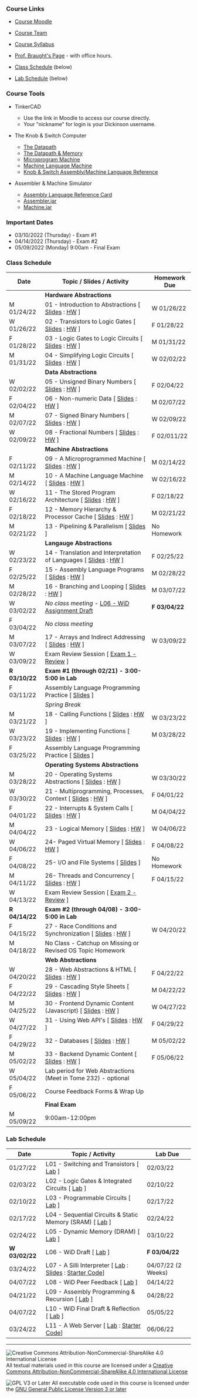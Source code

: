 ### Course Links

- [Course Moodle](https://lms.dickinson.edu/course/view.php?id=46925)
- [Course Team](https://teams.microsoft.com/l/team/19%3aCVk2T3PduOEh_n8Fgs1g1KZv0Vy05jqOSjDKQ0UooXc1%40thread.tacv2/conversations?groupId=f6aa5a40-8b22-4ba4-9365-a68531dfc91d&tenantId=6232b055-76b9-4c13-9b88-b562ae7db6fb)
- [Course Syllabus](./syllabus.md)
- [Prof. Braught's Page](http://users.dickinson.edu/~braught/) - with office hours.

- [Class Schedule](#class-schedule) (below)
- [Lab Schedule](#lab-schedule) (below)

### Course Tools

- TinkerCAD
  - Use the link in Moodle to access our course directly.
  - Your "nickname" for login is your Dickinson username.

- The Knob & Switch Computer
  - [The Datapath](https://dickinson-comp256.github.io/Knob-And-Switch-Computer/datapath.html)
  - [The Datapath & Memory](https://dickinson-comp256.github.io/Knob-And-Switch-Computer/dpandmem.html)
  - [Microprogram Machine](https://dickinson-comp256.github.io/Knob-And-Switch-Computer/micromachine.html)
  - [Machine Language Machine](https://dickinson-comp256.github.io/Knob-And-Switch-Computer/machine.html)
  - [Knob & Switch Assembly/Machine Language Reference](https://dickinson-comp256.github.io/Knob-And-Switch-Computer/instructions.html)

- Assembler & Machine Simulator
  - [Assembly Language Reference Card](https://dickinson-comp256/AsmMachine/machine/bin/asm-ref.html)
  - [Assembler.jar](https://github.com/dickinson-comp256/AsmMachine/raw/main/Assembler/bin/Assembler.jar
)
  - [Machine.jar](https://github.com/dickinson-comp256/AsmMachine/raw/main/Machine/bin/Machine.jar
)

### Important Dates

- 03/10/2022 (Thursday) - Exam #1
- 04/14/2022 (Thursday) - Exam #2
- 05/09/2022 (Monday) 9:00am - Final Exam

### Class Schedule

Date        | Topic / Slides / Activity                                                                 | Homework Due
----------- | ----------------------------------------------------------------------------------------- | --------------
&nbsp;      | **Hardware Abstractions**                                                                 |
M 01/24/22  | 01 - Introduction to Abstractions                  [ [Slides][s01] : [HW][hw01] ]         | W 01/26/22
W 01/26/22  | 02 - Transistors to Logic Gates                    [ [Slides][s02] : [HW][hw02] ]         | F 01/28/22
F 01/28/22  | 03 - Logic Gates to Logic Circuits                 [ [Slides][s03] : [HW][hw03] ]         | M 01/31/22
M 01/31/22  | 04 - Simplifying Logic Circuits                    [ [Slides][s04] : [HW][hw04] ]         | W 02/02/22
&nbsp;      | **Data Abstractions**                                                                     |
W 02/02/22  | 05 - Unsigned Binary Numbers                       [ [Slides][s05] : [HW][hw05] ]         | F 02/04/22
F 02/04/22  | 06 - Non-numeric Data                              [ [Slides][s06] : [HW][hw06] ]         | M 02/07/22
M 02/07/22  | 07 - Signed Binary Numbers                         [ [Slides][s07] : [HW][hw07] ]         | W 02/09/22
W 02/09/22  | 08 - Fractional Numbers                            [ [Slides][s08] : [HW][hw08] ]         | F 02/011/22
&nbsp;      | **Machine Abstractions**                                                                  |
F 02/11/22  | 09 - A Microprogrammed Machine                     [ [Slides][s09] : [HW][hw09] ]         | M 02/14/22
M 02/14/22  | 10 - A Machine Language Machine                    [ [Slides][s10] : [HW][hw10] ]         | W 02/16/22
W 02/16/22  | 11 - The Stored Program Architecture               [ [Slides][s11] : [HW][hw11] ]         | F 02/18/22
F 02/18/22  | 12 - Memory Hierarchy & Processor Cache            [ [Slides][s12] : [HW][hw12] ]         | M 02/21/22
M 02/21/22  | 13 - Pipelining & Parallelism                      [ [Slides][s13] ]                      | No Homework
&nbsp;      | **Langauge Abstractions**                                                                 |
W 02/23/22  | 14 - Translation and Interpretation of Languages   [ [Slides][s14] : [HW][hw14] ]         | F 02/25/22
F 02/25/22  | 15 - Assembly Language Programs                    [ [Slides][s15] : [HW][hw15] ]         | M 02/28/22
M 02/28/22  | 16 - Branching and Looping                         [ [Slides][s16] : [HW][hw16] ]         | M 03/07/22
W 03/02/22  | *No class meeting* -                               [L06 - WiD Assignment Draft][l06]      | **F 03/04/22**
F 03/04/22  | *No class meeting*                                                                        |
M 03/07/22  | 17 - Arrays and Indirect Addressing                [ [Slides][s17] : [HW][hw17] ]         | W 03/09/22
W 03/09/22  | Exam Review Session                                [ [Exam 1 - Review][ex1] ]             |
**R 03/10/22**  | **Exam #1 (through 02/21) - 3:00-5:00 in Lab**                                        |
F 03/11/22  | Assembly Language Programming Practice             [ [Slides][asm] ]                      |
&nbsp;      | *Spring Break*                                                                            |
M 03/21/22  | 18 - Calling Functions                             [ [Slides][s18] : [HW][hw18] ]         | W 03/23/22
W 03/23/22  | 19 - Implementing Functions                        [ [Slides][s19] : [HW][hw19] ]         | M 03/28/22
F 03/25/22  | Assembly Language Programming Practice             [ [Slides][asm2] ]                     |
&nbsp;      | **Operating Systems Abstractions**                                                        |
M 03/28/22  | 20 - Operating Systems Abstractions                [ [Slides][s20] : [HW][hw20] ]         | W 03/30/22
W 03/30/22  | 21 - Multiprogramming, Processes, Context          [ [Slides][s21] : [HW][hw21] ]         | F 04/01/22
F 04/01/22  | 22 - Interrupts & System Calls                     [ [Slides][s22] : [HW][hw22] ]         | M 04/04/22
M 04/04/22  | 23 - Logical Memory                                [ [Slides][s23] : [HW][hw23] ]         | W 04/06/22
W 04/06/22  | 24- Paged Virtual Memory                           [ [Slides][s24] : [HW][hw24] ]         | F 04/08/22
F 04/08/22  | 25- I/O and File Systems                           [ [Slides][s25] ]                      | No Homework
M 04/11/22  | 26- Threads and Concurrency                        [ [Slides][s26] : [HW][hw26] ]         | F 04/15/22
W 04/13/22  | Exam Review Session                                [ [Exam 2 - Review][ex2] ]             |
**R 04/14/22**  | **Exam #2 (through 04/08) - 3:00-5:00 in Lab**                                        |
F 04/15/22  | 27 - Race Conditions and Synchronization           [ [Slides][s27] : [HW][hw27] ]         | W 04/20/22
M 04/18/22  | No Class - Catchup on Missing or Revised OS Topic Homework                                |
&nbsp;      | **Web Abstractions**                                                                      |
W 04/20/22  | 28 - Web Abstractions & HTML                       [ [Slides][s28] : [HW][hw28] ]         | F 04/22/22
F 04/22/22  | 29 - Cascading Style Sheets                        [ [Slides][s29] : [HW][hw29] ]         | M 04/22/22
M 04/25/22  | 30 - Frontend Dynamic Content (Javascript)         [ [Slides][s30] : [HW][hw30] ]         | W 04/27/22
W 04/27/22  | 31 - Using Web API's                               [ [Slides][s31] : [HW][hw31] ]         | F 04/29/22
F 04/29/22  | 32 - Databases                                     [ [Slides][s32] : [HW][hw32] ]         | M 05/02/22
M 05/02/22  | 33 - Backend Dynamic Content                       [ [Slides][s33] : [HW][hw33] ]         | F 05/06/22                                                             |
W 05/04/22  | Lab period for Web Abstractions (Meet in Tome 232) - optional                                       |
F 05/06/22  | Course Feedback Forms & Wrap Up                                                           |
&nbsp;      | **Final Exam**                                                                            |
M 05/09/22  | 9:00am-12:00pm                                                                            |

[s01]: slides/01-S-Abstractions.pptx
[hw01]: homework/01-A-Abstractions.docx
[s02]: slides/02-S-TransistorsToGates.pptx
[hw02]: homework/02-A-TransistorsToGates.docx
[s03]: slides/03-S-GatesToCircuits.pptx
[hw03]: homework/03-A-GatesToCircuits.docx
[s04]: slides/04-S-LogicSimplification.pptx
[hw04]: homework/04-A-LogicSimplification.docx
[s05]: slides/05-S-UnsignedBinary.pptx
[hw05]: homework/05-A-UnsignedBinary.docx
[s06]: slides/06-S-NonNumericData.pptx
[hw06]: homework/06-A-NonNumericData.docx
[s07]: slides/07-S-SignedBinary.pptx
[hw07]: homework/07-A-SignedBinary.docx
[s08]: slides/08-S-FractionalNumbers.pptx
[hw08]: homework/08-A-FractionalNumbers.docx
[s09]: slides/09-S-MicroProgram.pptx
[hw09]: homework/09-A-MicroProgram.docx
[s10]: slides/10-S-MachineLanguage.pptx
[hw10]: homework/10-A-MachineLanguage.docx
[s11]: slides/11-S-StoredProgram.pptx
[hw11]: homework/11-A-StoredProgram.docx
[s12]: slides/12-S-MemoryAndCache.pptx
[hw12]: homework/12-A-MemoryAndCache.docx
[s13]: slides/13-S-ParallelismPipelining.pptx
[hw13]: none
[s14]: slides/14-S-TranslationInterpretation.pptx
[hw14]: homework/14-A-TranslationInterpretation.docx
[s15]: slides/15-S-Assembly.pptx
[hw15]: homework/15-A-Assembly.docx
[s16]: slides/16-S-BranchingLooping.pptx
[hw16]: homework/16-A-BranchingLooping.docx
[s17]: slides/17-S-IndirectAddressing.pptx
[hw17]: homework/17-A-IndirectAddressing.docx
[ex1]: homework/Exam1Review.docx
[asm]: slides/17.5-S-AsmActivities.pptx
[s18]: slides/18-S-CallingFunctions.pptx
[hw18]: homework/18-A-CallingFunctions.docx
[s19]: slides/19-S-ImplementingFunctions.pptx
[hw19]: homework/19-A-ImplementingFunctions.docx
[asm2]: slides/19.5-S-AsmActivities.pptx
[s20]: slides/20-S-OSAbstractions.pptx
[hw20]: homework/20-A-OSAbstractions.docx
[s21]: slides/21-S-Processes.pptx
[hw21]: homework/21-A-Processes.docx
[s22]: slides/22-S-Interrupts.pptx
[hw22]: homework/22-A-Interrupts.docx
[s23]: slides/23-S-LogicalMemory.pptx
[hw23]: homework/23-A-LogicalMemory.docx
[s24]: slides/24-S-VirtualMemory.pptx
[hw24]: homework/24-A-VirtualMemory.docx
[s25]: slides/25-S-IOFileSystems.pptx
[hw25]: none
[ex2]: homework/Exam2Review.docx
[s26]: slides/26-S-Threads.pptx
[hw26]: homework/26-A-Threads.docx
[s27]: slides/27-S-RaceConditions.pptx
[hw27]: homework/27-A-RaceConditions.docx
[s28]: slides/28-S-WebAbstractions.pptx
[hw28]: homework/28-A-WebAbstractions.docx
[s29]: slides/29-S-CSS.pptx
[hw29]: homework/29-A-CSS.docx
[s30]: slides/30-S-JavaScript.pptx
[hw30]: homework/30-A-JavaScript.docx
[s31]: slides/31-S-WebAPIs.pptx
[hw31]: homework/31-A-WebAPIs.docx
[s32]: slides/32-S-Databases.pptx
[hw32]: homework/32-A-Databases.docx
[s33]: slides/33-S-BackEndDynamic.pptx
[hw33]: homework/33-A-BackEndDynamic.docx

### Lab Schedule

Date           | Topic / Activity                                                                                        | Lab Due
-------------- | ------------------------------------------------------------------------------------------------------- | -------------
01/27/22       | L01 - Switching and Transistors                  [ [Lab][l01] ]                                         | 02/03/22
02/03/22       | L02 - Logic Gates & Integrated Circuits          [ [Lab][l02] ]                                         | 02/10/22
02/10/22       | L03 - Programmable Circuits                      [ [Lab][l03] ]                                         | 02/17/22
02/17/22       | L04 - Sequential Circuits & Static Memory (SRAM) [ [Lab][l04] ]                                         | 02/24/22
02/24/22       | L05 - Dynamic Memory (DRAM)                      [ [Lab][l05] ]                                         | 03/10/22
**W 03/02/22** | L06 - WiD Draft                                  [ [Lab][l06] ]                                         | **F 03/04/22**
03/24/22       | L07 - A Silli Interpreter                        [ [Lab][l07] : [Slides][ls07] : [Starter Code][lc07]]  | 04/07/22 (2 Weeks)
04/07/22       | L08 - WiD Peer Feedback                          [ [Lab][l08] ]                                         | 04/14/22
04/21/22       | L09 - Assembly Programming & Recursion           [ [Lab][l09] ]                                         | 04/28/22
04/07/22       | L10 - WiD Final Draft & Reflection               [ [Lab][l10] ]                                         | 05/05/22
03/24/22       | L11 - A Web Server                               [ [Lab][l11] : [Starter Code][lc11]]                   | 06/06/22

[l01]: labs/L01-Switching.docx
[l02]: labs/L02-GatesIC.docx
[l03]: labs/L03-ProgCircuits.docx
[l04]: labs/L04-SeqCircuitsSRAM.docx
[l05]: labs/L05-DynamicMemory.docx
[l06]: labs/L06-WiD-Draft.docx
[l07]: labs/L07-A-Interpreter.docx
[ls07]: labs/L07-S-Interpreter.pptx
[lc07]: labs/L07-A-Interpreter.zip
[l08]: labs/L08-A-WiDFeedback.docx
[l09]: labs/L09-A-AssemblyProg.docx
[l10]: labs/L10-A-WiDFinal.docx
[l11]: labs/L11-A-WebServer.docx
[lc11]: labs/L11-A-WebServer.zip

___
![Creative Commons Attribution-NonCommercial-ShareAlike 4.0 International License](https://i.creativecommons.org/l/by-nc-sa/4.0/88x31.png "Creative Commons Attribution-NonCommercial-ShareAlike 4.0 International License") All textual materials used in this course are licensed under a [Creative Commons Attribution-NonCommercial-ShareAlike 4.0 International License](http://creativecommons.org/licenses/by-nc-sa/4.0/)

![GPL V3 or Later](https://www.gnu.org/graphics/gplv3-or-later-sm.png "GPL V3 or later") All executable code used in this course is licensed under the [GNU General Public License Version 3 or later](https://www.gnu.org/licenses/gpl.txt)
